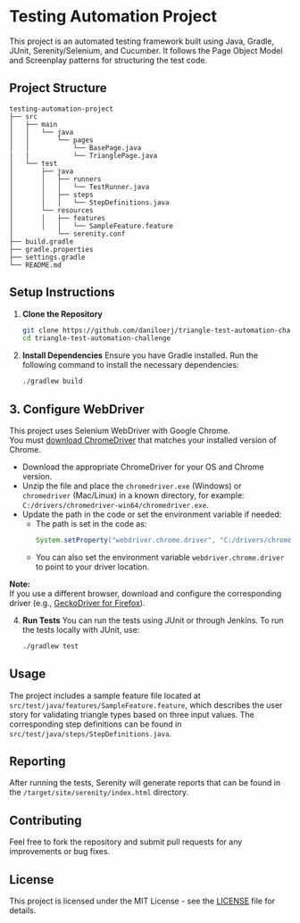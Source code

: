 # Testing Automation Project

This project is an automated testing framework built using Java, Gradle, JUnit, Serenity/Selenium, and Cucumber. It follows the Page Object Model and Screenplay patterns for structuring the test code.

## Project Structure

```
testing-automation-project
├── src
│   ├── main
│   │   └── java
│   │       └── pages
│   │           └── BasePage.java
|   |           └── TrianglePage.java
│   └── test
│       ├── java
│       │   ├── runners
│       │   │   └── TestRunner.java
│       │   ├── steps
│       │   │   └── StepDefinitions.java
│       └── resources
│       │   ├── features
│       │   │   └── SampleFeature.feature
│           └── serenity.conf
├── build.gradle
├── gradle.properties
├── settings.gradle
└── README.md
```

## Setup Instructions

1. **Clone the Repository**
   ```bash
   git clone https://github.com/daniloerj/triangle-test-automation-challenge.git
   cd triangle-test-automation-challenge
   ```

2. **Install Dependencies**
   Ensure you have Gradle installed. Run the following command to install the necessary dependencies:
   ```bash
   ./gradlew build
   ```

## 3. Configure WebDriver

This project uses Selenium WebDriver with Google Chrome.  
You must [download ChromeDriver](https://chromedriver.chromium.org/downloads) that matches your installed version of Chrome.

- Download the appropriate ChromeDriver for your OS and Chrome version.
- Unzip the file and place the `chromedriver.exe` (Windows) or `chromedriver` (Mac/Linux) in a known directory, for example: `C:/drivers/chromedriver-win64/chromedriver.exe`.
- Update the path in the code or set the environment variable if needed:
  - The path is set in the code as:
    ```java
    System.setProperty("webdriver.chrome.driver", "C:/drivers/chromedriver-win64/chromedriver.exe");
    ```
  - You can also set the environment variable `webdriver.chrome.driver` to point to your driver location.

**Note:**  
If you use a different browser, download and configure the corresponding driver (e.g., [GeckoDriver for Firefox](https://github.com/mozilla/geckodriver/releases)).


4. **Run Tests**
   You can run the tests using JUnit or through Jenkins. To run the tests locally with JUnit, use:
   ```bash
   ./gradlew test
   ```

## Usage

The project includes a sample feature file located at `src/test/java/features/SampleFeature.feature`, which describes the user story for validating triangle types based on three input values. The corresponding step definitions can be found in `src/test/java/steps/StepDefinitions.java`.

## Reporting

After running the tests, Serenity will generate reports that can be found in the `/target/site/serenity/index.html` directory.

## Contributing

Feel free to fork the repository and submit pull requests for any improvements or bug fixes.

## License

This project is licensed under the MIT License - see the [LICENSE](LICENSE) file for details.